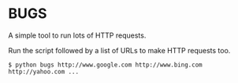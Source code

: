 BUGS
====

A simple tool to run lots of HTTP requests.

Run the script followed by a list of URLs to make HTTP requests too.

    $ python bugs http://www.google.com http://www.bing.com http://yahoo.com ...
